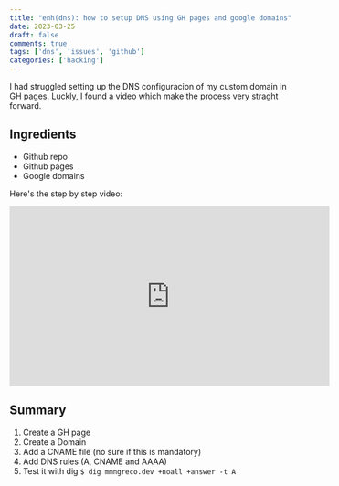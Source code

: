 ```yaml
---
title: "enh(dns): how to setup DNS using GH pages and google domains"
date: 2023-03-25
draft: false
comments: true
tags: ['dns', 'issues', 'github']
categories: ['hacking']
---
```


I had struggled setting up the DNS configuracion of my custom domain in GH
pages. Luckly, I found a video which make the process very straght forward.

Ingredients
-----------

- Github repo
- Github pages
- Google domains

Here's the step by step video:

<iframe width="560" height="315" src="https://www.youtube-nocookie.com/embed/rKz6kIW4Uos" title="YouTube video player" frameborder="0" allow="accelerometer; autoplay; clipboard-write; encrypted-media; gyroscope; picture-in-picture; web-share" allowfullscreen></iframe>

Summary
-------

1. Create a GH page
1. Create a Domain
1. Add a CNAME file (no sure if this is mandatory)
1. Add DNS rules (A, CNAME and AAAA)
1. Test it with dig
   `$ dig mmngreco.dev +noall +answer -t A`

